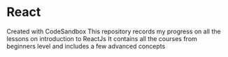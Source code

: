 # React
Created with CodeSandbox
This repository records my progress on all the lessons on introduction to ReactJs
It contains all the courses from beginners level and includes a few advanced concepts
